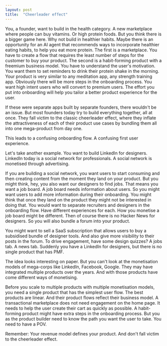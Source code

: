 ```yaml
---
layout: post
title:  "Cheerleader effect"
---
```


You, a founder, want to build in the health category.
A new marketplace where people can buy vitamins. Or high protein foods.
But you think there is a bigger game here. Why not build in healthier habits. Maybe there is an opportunity for an AI agent that recommends ways to incorporate healthier eating habits, to help you eat more protein.
The first is a marketplace. You have to create a flow that requires the least number of steps for the customer to buy your product. The second is a habit-forming product with a freemium business model. You have to understand the user's motivation. You want them to set reminders to drink their protein shake in the morning. Your product is very similar to any meditation app, any strength training app. Obviously there will be more steps in the onboarding process. You want high intent users who will convert to premium users. The effort you put into onboarding will help you tailor a better product experience for the user.

If these were separate apps built by separate founders, there wouldn't be an issue. But most founders today try to build everything together, all at once. They fall victim to the classic cheerleader effect, where they inflate the attractiveness of each of their product use cases by bundling them all into one mega-product from day one.

This leads to a confusing onboarding flow. A confusing first user experience.

Let's take another example. You want to build LinkedIn for designers. LinkedIn today is a social network for professionals. A social network is monetised through advertising.

If you are building a social network, you want users to start consuming and then creating content from the moment they land on your product. But you might think, hey, you also want our designers to find jobs. That means you want a job board. A job board needs information about users. So you might want users to add more information during their onboarding. You might think that once they land on the product they might not be interested in doing that. You would want to separate recruiters and designers in the onboarding flow. Have different experiences for each. How you monetise a job board might be different. Then of course there is no Hacker News for designers. So you will also bundle a forum into your product.

You might want to sell a SaaS subscription that allows users to buy a subsidised bundle of designer tools. And also give more visibility to their posts in the forum. To drive engagement, have some design quizzes? A jobs tab. A news tab. Suddenly you have a LinkedIn for designers, but there is no single product that has PMF.

The idea looks interesting on paper. But you can't look at the monetisation models of mega-corps like LinkedIn, Facebook, Google. They may have integrated multiple products over the years. And with those products have come different ways of monetising.

Before you scale to multiple products with multiple monetisation models, you need a single product that has the simplest user flow. The best products are linear. And their product flows reflect their business model. A transactional marketplace does not need engagement on the home page. It needs to help the user create their cart as quickly as possible. A habit-forming product might have extra steps in the onboarding process. But you as the product builder need to know the path you want the user to take. You need to have a POV.

Remember: Your revenue model defines your product. And don't fall victim to the cheerleader effect.
